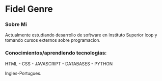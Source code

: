 <html>		

 <tittle> 
 <h1>
	 Fidel Genre
 </h1> 
 </tittle> 

<h3>
Sobre Mi
</h3>

<body>
	
<p>
Actualmente estudiando desarrollo de software en Instituto Superior Icop
y tomando cursos externos sobre programacion.
</p>

<h3>
Conocimientos/aprendiendo tecnologias:
</h3>

<P>
	
HTML - CSS - JAVASCRIPT - DATABASES - PYTHON

Ingles-Portugues.

</p>
</body>
</html>
